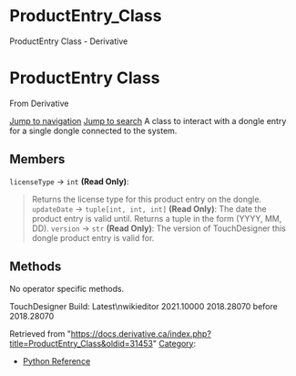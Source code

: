 

# ProductEntry_Class

ProductEntry Class - Derivative




# ProductEntry Class
From Derivative

[Jump to navigation](#mw-head)
[Jump to search](#searchInput)
A class to interact with a dongle entry for a single dongle connected to the system.
  

## Members
`licenseType` → `int` **(Read Only)**:
> Returns the license type for this product entry on the dongle.
`updateDate` → `tuple[int, int, int]` **(Read Only)**:
> The date the product entry is valid until. Returns a tuple in the form (YYYY, MM, DD).
`version` → `str` **(Read Only)**:
> The version of TouchDesigner this dongle product entry is valid for.
## Methods
No operator specific methods.
  
TouchDesigner Build: 
Latest\nwikieditor
2021.10000
2018.28070
before 2018.28070

Retrieved from "<https://docs.derivative.ca/index.php?title=ProductEntry_Class&oldid=31453>"
[Category](Special_Categories.html "Special:Categories"):
* [Python Reference](Category_Python_Reference.html "Category:Python Reference")